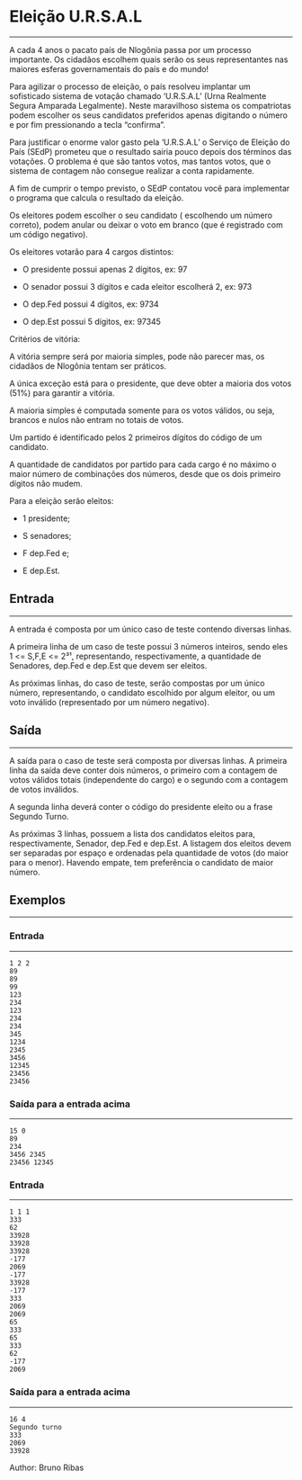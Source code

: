 # Eleição U.R.S.A.L
---
A cada 4 anos o pacato país de Nlogônia passa por um processo importante. Os cidadãos escolhem quais serão os seus representantes nas maiores esferas governamentais do país e do mundo!

Para agilizar o processo de eleição, o país resolveu implantar um sofisticado sistema de votação chamado ‘U.R.S.A.L’ (Urna Realmente Segura Amparada Legalmente). Neste maravilhoso sistema os compatriotas podem escolher os seus candidatos preferidos apenas digitando o número e por fim pressionando a tecla “confirma”.

Para justificar o enorme valor gasto pela ‘U.R.S.A.L’ o Serviço de Eleição do País (SEdP) prometeu que o resultado sairia pouco depois dos términos das votações. O problema é que são tantos votos, mas tantos votos, que o sistema de contagem não consegue realizar a conta rapidamente.

A fim de cumprir o tempo previsto, o SEdP contatou você para implementar o programa que calcula o resultado da eleição.

Os eleitores podem escolher o seu candidato ( escolhendo um número correto), podem anular ou deixar o voto em branco (que é registrado com um código negativo).

Os eleitores votarão para 4 cargos distintos:

* O presidente possui apenas 2 dígitos, ex: 97

* O senador possui 3 dígitos e cada eleitor escolherá 2, ex: 973

* O dep.Fed possui 4 dígitos, ex: 9734

* O dep.Est possui 5 dígitos, ex: 97345

Critérios de vitória:

A vitória sempre será por maioria simples, pode não parecer mas, os cidadãos de Nlogônia tentam ser práticos.

A única exceção está para o presidente, que deve obter a maioria dos votos (51%) para garantir a vitória.

A maioria simples é computada somente para os votos válidos, ou seja, brancos e nulos não entram no totais de votos.

Um partido é identificado pelos 2 primeiros dígitos do código de um candidato.

A quantidade de candidatos por partido para cada cargo é no máximo o maior número de combinações dos números, desde que os dois primeiro dígitos não mudem.

Para a eleição serão eleitos:

* 1 presidente;

* S senadores;

* F dep.Fed e;

* E dep.Est.

## Entrada
---
A entrada é composta por um único caso de teste contendo diversas linhas.

A primeira linha de um caso de teste possui 3 números inteiros, sendo eles 1 <= S,F,E <= 2³¹, representando, respectivamente, a quantidade de Senadores, dep.Fed e dep.Est que devem ser eleitos.

As próximas linhas, do caso de teste, serão compostas por um único número, representando, o candidato escolhido por algum eleitor, ou um voto inválido (representado por um número negativo).

## Saída
---
A saída para o caso de teste será composta por diversas linhas. A primeira linha da saída deve conter dois números, o primeiro com a contagem de votos válidos totais (independente do cargo) e o segundo com a contagem de votos inválidos.

A segunda linha deverá conter o código do presidente eleito ou a frase Segundo Turno.

As próximas 3 linhas, possuem a lista dos candidatos eleitos para, respectivamente, Senador, dep.Fed e dep.Est. A listagem dos eleitos devem ser separadas por espaço e ordenadas pela quantidade de votos (do maior para o menor). Havendo empate, tem preferência o candidato de maior número.

## Exemplos
---
### Entrada
---
    1 2 2
    89
    89
    99
    123
    234
    123
    234
    234
    345
    1234
    2345
    3456
    12345
    23456
    23456
### Saída para a entrada acima
---
    15 0
    89
    234
    3456 2345
    23456 12345
### Entrada
---
    1 1 1
    333
    62
    33928
    33928
    33928
    -177
    2069
    -177
    33928
    -177
    333
    2069
    2069
    65
    333
    65
    333
    62
    -177
    2069
### Saída para a entrada acima
---
    16 4
    Segundo turno
    333
    2069
    33928
Author: Bruno Ribas